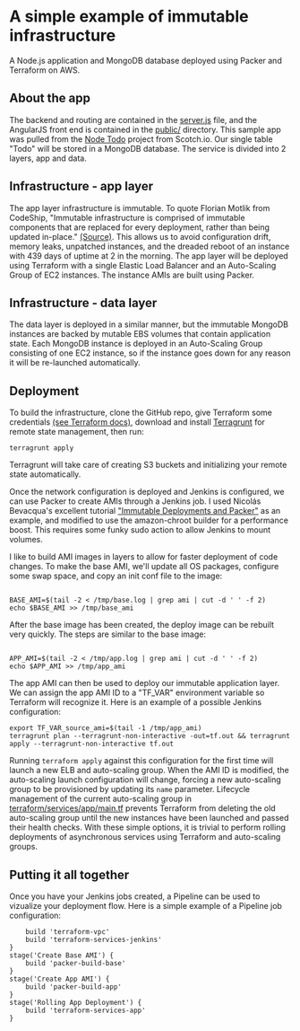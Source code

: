 # A simple example of immutable infrastructure
A Node.js application and MongoDB database deployed using Packer and Terraform on AWS.

## About the app
The backend and routing are contained in the [server.js](server.js) file, and the AngularJS front end is contained in the [public/](public/) directory. This sample app was pulled from the [Node Todo](https://github.com/scotch-io/node-todo) project from Scotch.io. Our single table "Todo" will be stored in a MongoDB database. The service is divided into 2 layers, app and data.

## Infrastructure - app layer
The app layer infrastructure is immutable. To quote Florian Motlik from CodeShip, "Immutable infrastructure is comprised of immutable components that are replaced for every deployment, rather than being updated in-place." [(Source)](https://blog.codeship.com/immutable-infrastructure/). This allows us to avoid configuration drift, memory leaks, unpatched instances, and the dreaded reboot of an instance with 439 days of uptime at 2 in the morning. The app layer will be deployed using Terraform with a single Elastic Load Balancer and an Auto-Scaling Group of EC2 instances. The instance AMIs are built using Packer.

## Infrastructure - data layer
The data layer is deployed in a similar manner, but the immutable MongoDB instances are backed by mutable EBS volumes that contain application state. Each MongoDB instance is deployed in an Auto-Scaling Group consisting of one EC2 instance, so if the instance goes down for any reason it will be re-launched automatically.

## Deployment
To build the infrastructure, clone the GitHub repo, give Terraform some credentials [(see Terraform docs)](https://www.terraform.io/docs/providers/aws/), download and install [Terragrunt](https://github.com/gruntwork-io/terragrunt/releases) for remote state management, then run:

```cd terraform/<app>
terragrunt apply
```

Terragrunt will take care of creating S3 buckets and initializing your remote state automatically.

Once the network configuration is deployed and Jenkins is configured, we can use Packer to create AMIs through a Jenkins job. I used Nicolás Bevacqua's excellent tutorial ["Immutable Deployments and Packer"](https://ponyfoo.com/articles/immutable-deployments-packer) as an example, and modified to use the amazon-chroot builder for a performance boost. This requires some funky sudo action to allow Jenkins to mount volumes.

I like to build AMI images in layers to allow for faster deployment of code changes. To make the base AMI, we'll update all OS packages, configure some swap space, and copy an init conf file to the image:

```sudo -H -u ubuntu bash -c 'sudo packer build packer/base.json | tee /tmp/base.log'

BASE_AMI=$(tail -2 < /tmp/base.log | grep ami | cut -d ' ' -f 2)
echo $BASE_AMI >> /tmp/base_ami
```

After the base image has been created, the deploy image can be rebuilt very quickly. The steps are similar to the base image:

```sudo -H -u ubuntu /bin/bash -c 'sudo packer build -var SOURCE_AMI=$(tail -1 /tmp/base_ami) packer/app.json | tee /tmp/app.log'

APP_AMI=$(tail -2 < /tmp/app.log | grep ami | cut -d ' ' -f 2)
echo $APP_AMI >> /tmp/app_ami
```

The app AMI can then be used to deploy our immutable application layer. We can assign the app AMI ID to a "TF_VAR" environment variable so Terraform will recognize it. Here is an example of a possible Jenkins configuration:

```cd terraform/services/app
export TF_VAR_source_ami=$(tail -1 /tmp/app_ami)
terragrunt plan --terragrunt-non-interactive -out=tf.out && terragrunt apply --terragrunt-non-interactive tf.out
```

Running `terraform apply` against this configuration for the first time will launch a new ELB and auto-scaling group. When the AMI ID is modified, the auto-scaling launch configuration will change, forcing a new auto-scaling group to be provisioned by updating its `name` parameter. Lifecycle management of the current auto-scaling group in [terraform/services/app/main.tf](terraform/services/app/main.tf) prevents Terraform from deleting the old auto-scaling group until the new instances have been launched and passed their health checks. With these simple options, it is trivial to perform rolling deployments of asynchronous services using Terraform and auto-scaling groups.

## Putting it all together
Once you have your Jenkins jobs created, a Pipeline can be used to vizualize your deployment flow. Here is a simple example of a Pipeline job configuration:

```stage('Configure VPC and Jenkins') {
    build 'terraform-vpc'
    build 'terraform-services-jenkins'
}
stage('Create Base AMI') {
    build 'packer-build-base'
}
stage('Create App AMI') {
    build 'packer-build-app'
}
stage('Rolling App Deployment') {
    build 'terraform-services-app'
}
```
